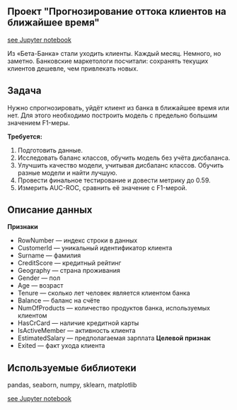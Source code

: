 ## Проект "Прогнозирование оттока клиентов на ближайшее время"
[see Jupyter notebook](https://github.com/Nikorosva76/Student-projects/blob/main/Bank_churn_forecast/bank_churn_forecast.ipynb)

Из «Бета-Банка» стали уходить клиенты. Каждый месяц. Немного, но заметно. Банковские маркетологи посчитали: сохранять текущих клиентов дешевле, чем привлекать новых.
## Задача
Нужно спрогнозировать, уйдёт клиент из банка в ближайшее время или нет. Для этого необходимо построить модель с предельно большим значением F1-меры. 

**Требуется:**
1.	Подготовить данные. 
2.	Исследовать баланс классов, обучить модель без учёта дисбаланса.
3.	Улучшить качество модели, учитывая дисбаланс классов. Обучить разные модели и найти лучшую. 
4.	Провести финальное тестирование и довести метрику до 0.59. 
5.	Измерить AUC-ROC, сравнить её значение с F1-мерой.



## Описание данных

**Признаки**
- RowNumber — индекс строки в данных
- CustomerId — уникальный идентификатор клиента
- Surname — фамилия
- CreditScore — кредитный рейтинг
- Geography — страна проживания
- Gender — пол
- Age — возраст
- Tenure — сколько лет человек является клиентом банка
- Balance — баланс на счёте
- NumOfProducts — количество продуктов банка, используемых клиентом
- HasCrCard — наличие кредитной карты
- IsActiveMember — активность клиента
- EstimatedSalary — предполагаемая зарплата
**Целевой признак**
- Exited — факт ухода клиента


## Используемые библиотеки
pandas, seaborn, numpy, sklearn, matplotlib

[see Jupyter notebook](https://github.com/Nikorosva76/Student-projects/blob/main/Bank_churn_forecast/bank_churn_forecast.ipynb)
